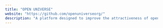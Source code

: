 ```yaml
---
title: "OPEN UNIVERSE"
website: "https://github.com/openuniverseorg/"
description: "A platform designed to improve the attractiveness of open source projects."
---
```

